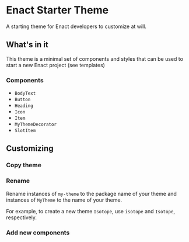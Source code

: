 # Enact Starter Theme
A starting theme for Enact developers to customize at will.

## What's in it

This theme is a minimal set of components and styles that can be used to start a new Enact project (see templates)

### Components

* `BodyText`
* `Button`
* `Heading`
* `Icon`
* `Item`
* `MyThemeDecorator`
* `SlotItem`

## Customizing

### Copy theme
### Rename

Rename instances of `my-theme` to the package name of your theme and instances of `MyTheme` to the name of your theme.

For example, to create a new theme `Isotope`, use `isotope` and `Isotope`, respectively.

### Add new components
